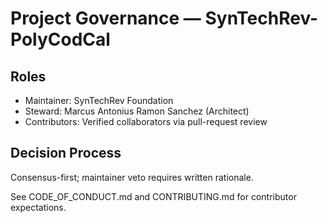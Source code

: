 # Project Governance — SynTechRev-PolyCodCal

## Roles
- Maintainer: SynTechRev Foundation
- Steward: Marcus Antonius Ramon Sanchez (Architect)
- Contributors: Verified collaborators via pull-request review

## Decision Process
Consensus-first; maintainer veto requires written rationale.

See CODE_OF_CONDUCT.md and CONTRIBUTING.md for contributor expectations.
